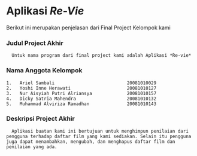 # Aplikasi *Re-Vie*
Berikut ini merupakan penjelasan dari Final Project Kelompok kami
### Judul Project Akhir
      Untuk nama program dari final project kami adalah Aplikasi *Re-vie*
### Nama Anggota Kelompok
    1.   Ariel Sambali                           20081010029
    2.   Yoshi Inne Herawati                     20081010127
    3.   Nur Aisyiah Putri Alriansya             20081010157
    4.   Dicky Satria Mahendra                   20081010132
    5.   Muhammad Alviriza Ramadhan              20081010143
### Deskripsi Project Akhir
      Aplikasi buatan kami ini bertujuan untuk menghimpun penilaian dari pengguna terhadap daftar film yang kami sediakan. Selain itu pengguna juga dapat menambahkan, mengubah, dan menghapus daftar film dan penilaian yang ada.
